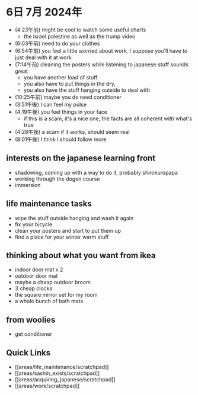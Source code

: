 # 6日 7月 2024年
- (4:23午前) might be cool to watch some useful charts
  - the israel palestine as well as the trump video
- (6:03午前) need to do your clothes
- (6:54午前) you feel a little worried about work, I suppose you'll have to just deal with it at work
- (7:14午前) cleaning the posters while listening to japanese stuff sounds great
  - you have another load of stuff
  - you also have to put things in the dry,
  - you also have the stuff hanging outside to deal with
- (10:25午前) maybe you do need conditioner
- (3:51午後) I can feel my pulse
- (4:19午後) you feel things in your face
  - if this is a scam, it's a nice one, the facts are all coherent with what's true
- (4:28午後) a scam if it works, should seem real
- (8:01午後) I think I should follow more





## interests on the japanese learning front
- shadowing, coming up with a way to do it, probably shirokuropapa
- working through the dogen course
- immersion

## life maintenance tasks
- wipe the stuff outside hanging and wash it again
- fix your bicycle
- clean your posters and start to put them up
- find a place for your winter warm stuff


## thinking about what you want from ikea
- indoor door mat x 2
- outdoor door mat
- maybe a cheap outdoor broom
- 3 cheap clocks
- the square mirror set for my room
- a whole bunch of bath mats

## from woolies
- get conditioner



## Quick Links
- [[areas/life_maintenance/scratchpad]]
- [[areas/sashin_exists/scratchpad]]
- [[areas/acquiring_japanese/scratchpad]]
- [[areas/work/scratchpad]]
